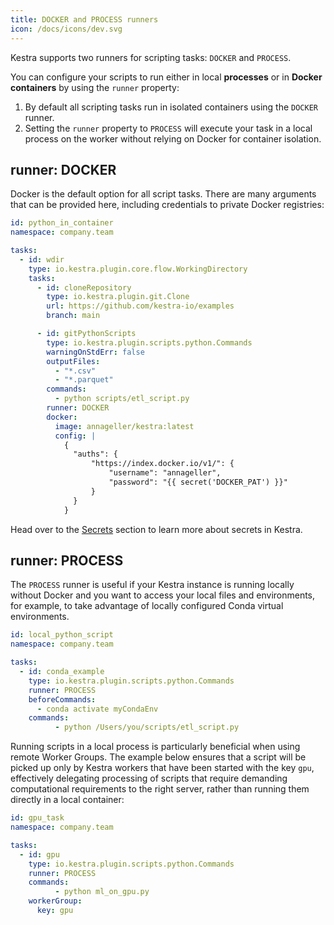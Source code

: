 ```yaml
---
title: DOCKER and PROCESS runners
icon: /docs/icons/dev.svg
---
```


Kestra supports two runners for scripting tasks: `DOCKER` and `PROCESS`.

You can configure your scripts to run either in local **processes** or in **Docker containers** by using the `runner` property:

1. By default all scripting tasks run in isolated containers using the `DOCKER` runner.
2. Setting the `runner` property to `PROCESS` will execute your task in a local process on the worker without relying on Docker for container isolation.

## runner: DOCKER

Docker is the default option for all script tasks. There are many arguments that can be provided here, including credentials to private Docker registries:

```yaml
id: python_in_container
namespace: company.team

tasks:
  - id: wdir
    type: io.kestra.plugin.core.flow.WorkingDirectory
    tasks:
      - id: cloneRepository
        type: io.kestra.plugin.git.Clone
        url: https://github.com/kestra-io/examples
        branch: main

      - id: gitPythonScripts
        type: io.kestra.plugin.scripts.python.Commands
        warningOnStdErr: false
        outputFiles:
          - "*.csv"
          - "*.parquet"
        commands:
          - python scripts/etl_script.py
        runner: DOCKER
        docker:
          image: annageller/kestra:latest
          config: |
            {
              "auths": {
                  "https://index.docker.io/v1/": {
                      "username": "annageller",
                      "password": "{{ secret('DOCKER_PAT') }}"
                  }
              }
            }
```

Head over to the [Secrets](/docs/concepts/secret) section to learn more about secrets in Kestra.


## runner: PROCESS

The `PROCESS` runner is useful if your Kestra instance is running locally without Docker and you want to access your local files and environments, for example, to take advantage of locally configured Conda virtual environments.

```yaml
id: local_python_script
namespace: company.team

tasks:
  - id: conda_example
    type: io.kestra.plugin.scripts.python.Commands
    runner: PROCESS
    beforeCommands:
      - conda activate myCondaEnv
    commands:
		  - python /Users/you/scripts/etl_script.py
```

Running scripts in a local process is particularly beneficial when using remote Worker Groups. The example below ensures that a script will be picked up only by Kestra workers that have been started with the key `gpu`, effectively delegating processing of scripts that require demanding computational requirements to the right server, rather than running them directly in a local container:

```yaml
id: gpu_task
namespace: company.team

tasks:
  - id: gpu
    type: io.kestra.plugin.scripts.python.Commands
    runner: PROCESS
    commands:
		  - python ml_on_gpu.py
    workerGroup:
      key: gpu
```
